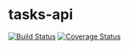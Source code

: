 # tasks-api
[![Build Status](https://travis-ci.com/bernard-murunga/tasks-api.svg?branch=master)](https://travis-ci.com/bernard-murunga/tasks-api)
[![Coverage Status](https://coveralls.io/repos/github/bernard-murunga/tasks-api/badge.svg?branch=master)](https://coveralls.io/github/bernard-murunga/tasks-api?branch=master)